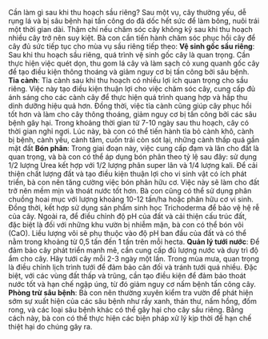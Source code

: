 Cần làm gì sau khi thu hoạch sầu riêng?
Sau một vụ, cây thường yếu, dễ rụng lá và bị sâu bệnh hại tấn công do đã dốc hết sức để làm bông, nuôi trái một thời gian dài. Thậm chí nếu chăm sóc cây không kỹ sau khi thu hoạch nhiều cây trở nên suy kiệt. Bà con cần tiến hành chăm sóc phục hồi cây để cây đủ sức tiếp tục cho mùa vụ sầu riêng tiếp theo:
**Vệ sinh gốc sầu riêng**: Sau khi thu hoạch sầu riêng, quá trình vệ sinh gốc cây là quan trọng. Cần thực hiện việc quét dọn, thu gom lá cây và làm sạch cỏ xung quanh gốc cây để tạo điều kiện thông thoáng và giảm nguy cơ bị tấn công bởi sâu bệnh.
**Tỉa cành**: Tỉa cành sau khi thu hoạch có nhiều lợi ích quan trọng cho sầu riêng. Việc này tạo điều kiện thuận lợi cho việc chăm sóc cây, cung cấp đủ ánh sáng cho các cành cây để thực hiện quá trình quang hợp và hấp thu dinh dưỡng hiệu quả hơn. Đồng thời, việc tỉa cành cũng giúp cây phục hồi tốt hơn và làm cho cây thông thoáng, giảm nguy cơ bị tấn công bởi các sâu bệnh gây hại. Trong khoảng thời gian từ 7-10 ngày sau thu hoạch, cây có thời gian nghỉ ngơi. Lúc này, bà con có thể tiến hành tỉa bỏ cành khô, cành bị bệnh, cành yếu, cành tăm, cuốn trái còn sót lại, những cành thấp quá gần mặt đất
**Bón phân**: Trong giai đoạn này, việc cung cấp đạm và lân cho đất là quan trọng, và bà con có thể áp dụng bón phân theo tỷ lệ sau đây: sử dụng 1/2 lượng Urea kết hợp với 1/2 lượng phân super lân và 1/4 lượng kali. Để cải thiện chất lượng đất và tạo điều kiện thuận lợi cho vi sinh vật có ích phát triển, bà con nên tăng cường việc bón phân hữu cơ. Việc này sẽ làm cho đất trở nên mềm mịn và thoát nước tốt hơn. Bà con cũng có thể sử dụng phân chuồng hoai mục với lượng khoảng 10-12 tấn/ha hoặc phân hữu cơ vi sinh. Đồng thời, kết hợp sử dụng sản phẩm sinh học Trichoderma để bảo vệ hệ rễ của cây. Ngoài ra, để điều chỉnh độ pH của đất và cải thiện cấu trúc đất, đặc biệt là đối với những khu vườn bị nhiễm mặn, bà con có thể bón vôi (CaO). Liều lượng vôi sẽ phụ thuộc vào độ pH ban đầu của đất và có thể nằm trong khoảng từ 0,5 tấn đến 1 tấn trên mỗi hecta.
**Quản lý tưới nước**: Để đảm bảo cây phát triển mạnh mẽ, cần cung cấp đủ lượng nước và duy trì độ ẩm cho cây. Hãy tưới cây mỗi 2-3 ngày một lần. Trong mùa mưa, quan trọng là điều chỉnh lịch trình tưới để đảm bảo cân đối và tránh tưới quá nhiều. Đặc biệt, với các vùng đất thấp và trũng, cần tạo điều kiện để đảm bảo thoát nước tốt và hạn chế ngập úng, từ đó giảm nguy cơ nấm bệnh tấn công cây.
**Phòng trừ sâu bệnh**: Bà con nên thường xuyên kiểm tra vườn để phát hiện sớm sự xuất hiện của các sâu bệnh như rầy xanh, thán thư, nấm hồng, đốm rong, và các loại sâu bệnh khác có thể gây hại cho cây sầu riêng. Bằng cách này, bà con có thể thực hiện các biện pháp xử lý kịp thời để hạn chế thiệt hại do chúng gây ra.

